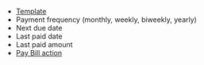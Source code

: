- [Template](Template)
- Payment frequency (monthly, weekly, biweekly, yearly)
- Next due date 
- Last paid date
- Last paid amount 
- [Pay Bill action](Pay%20Bill%20action)